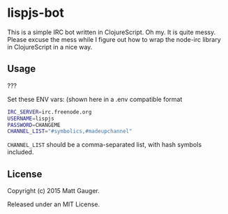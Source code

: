 # lispjs-bot

This is a simple IRC bot written in ClojureScript. Oh my. It is quite messy. Please excuse the mess while I figure out how to wrap the node-irc library in ClojureScript in a nice way.

## Usage

???

Set these ENV vars: (shown here in a .env compatible format

```bash
IRC_SERVER=irc.freenode.org
USERNAME=lispjs
PASSWORD=CHANGEME
CHANNEL_LIST="#symbolics,#madeupchannel"
```

`CHANNEL_LIST` should be a comma-separated list, with hash symbols included.

## License

Copyright (c) 2015 Matt Gauger.

Released under an MIT License.
